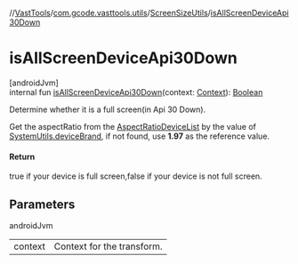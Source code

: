 //[VastTools](../../../index.md)/[com.gcode.vasttools.utils](../index.md)/[ScreenSizeUtils](index.md)/[isAllScreenDeviceApi30Down](is-all-screen-device-api30-down.md)

# isAllScreenDeviceApi30Down

[androidJvm]\
internal fun [isAllScreenDeviceApi30Down](is-all-screen-device-api30-down.md)(context: [Context](https://developer.android.com/reference/kotlin/android/content/Context.html)): [Boolean](https://kotlinlang.org/api/latest/jvm/stdlib/kotlin/-boolean/index.html)

Determine whether it is a full screen(in Api 30 Down).

Get the aspectRatio from the [AspectRatioDeviceList](-aspect-ratio-device-list.md) by the value of [SystemUtils.deviceBrand](../-system-utils/device-brand.md), if not found, use **1.97** as the reference value.

#### Return

true if your device is full screen,false if your device is not full screen.

## Parameters

androidJvm

| | |
|---|---|
| context | Context for the transform. |
